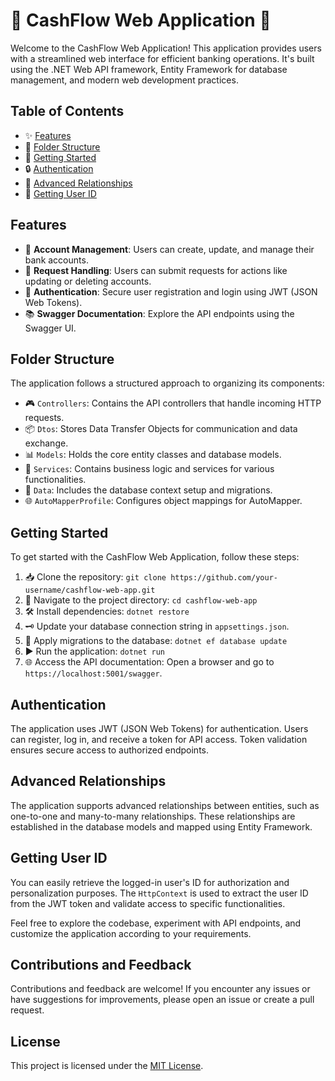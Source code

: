 # 🌟 CashFlow Web Application 🌟

Welcome to the CashFlow Web Application! This application provides users with a streamlined web interface for efficient banking operations. It's built using the .NET Web API framework, Entity Framework for database management, and modern web development practices.

## Table of Contents

- ✨ [Features](#features)
- 📂 [Folder Structure](#folder-structure)
- 🚀 [Getting Started](#getting-started)
- 🔒 [Authentication](#authentication)
- 🔗 [Advanced Relationships](#advanced-relationships)
- 👤 [Getting User ID](#getting-user-id)

## Features

- 💼 **Account Management**: Users can create, update, and manage their bank accounts.
- 📝 **Request Handling**: Users can submit requests for actions like updating or deleting accounts.
- 🔐 **Authentication**: Secure user registration and login using JWT (JSON Web Tokens).
- 📚 **Swagger Documentation**: Explore the API endpoints using the Swagger UI.

## Folder Structure

The application follows a structured approach to organizing its components:

- 🎮 `Controllers`: Contains the API controllers that handle incoming HTTP requests.
- 📦 `Dtos`: Stores Data Transfer Objects for communication and data exchange.
- 📊 `Models`: Holds the core entity classes and database models.
- 🔧 `Services`: Contains business logic and services for various functionalities.
- 📁 `Data`: Includes the database context setup and migrations.
- 🌐 `AutoMapperProfile`: Configures object mappings for AutoMapper.

## Getting Started

To get started with the CashFlow Web Application, follow these steps:

1. 📥 Clone the repository: `git clone https://github.com/your-username/cashflow-web-app.git`
2. 📂 Navigate to the project directory: `cd cashflow-web-app`
3. 🛠 Install dependencies: `dotnet restore`
4. 🗝 Update your database connection string in `appsettings.json`.
5. 🚀 Apply migrations to the database: `dotnet ef database update`
6. ▶️ Run the application: `dotnet run`
7. 🌐 Access the API documentation: Open a browser and go to `https://localhost:5001/swagger`.

## Authentication

The application uses JWT (JSON Web Tokens) for authentication. Users can register, log in, and receive a token for API access. Token validation ensures secure access to authorized endpoints.

## Advanced Relationships

The application supports advanced relationships between entities, such as one-to-one and many-to-many relationships. These relationships are established in the database models and mapped using Entity Framework.

## Getting User ID

You can easily retrieve the logged-in user's ID for authorization and personalization purposes. The `HttpContext` is used to extract the user ID from the JWT token and validate access to specific functionalities.

Feel free to explore the codebase, experiment with API endpoints, and customize the application according to your requirements.

## Contributions and Feedback

Contributions and feedback are welcome! If you encounter any issues or have suggestions for improvements, please open an issue or create a pull request.

## License

This project is licensed under the [MIT License](LICENSE).
